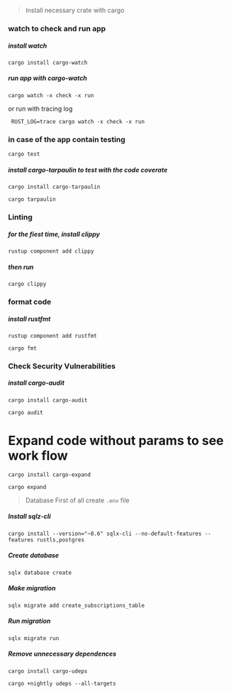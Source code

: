 > Install necessary crate with cargo

### watch to check and run app
##### install watch
```
cargo install cargo-watch
```
##### run app with cargo-watch
```
cargo watch -x check -x run
```

or run with tracing log
```
 RUST_LOG=trace cargo watch -x check -x run
```

### in case of the app contain testing
```
cargo test
```

##### install cargo-tarpaulin to test with the code coverate
```
cargo install cargo-tarpaulin
```

```
cargo tarpaulin
```

### Linting
##### for the fiest time, install clippy
```
rustup component add clippy
```

##### then run
```
cargo clippy
```

### format code
##### install rustfmt
```
rustup component add rustfmt
```

```
cargo fmt
```

### Check Security Vulnerabilities
##### install cargo-audit
```
cargo install cargo-audit
```

```
cargo audit
```

# Expand code without params to see work flow
```
cargo install cargo-expand
```

```
cargo expand
```

> Database
First of all create `.env` file
##### Install sqlz-cli
```
cargo install --version="~0.6" sqlx-cli --no-default-features --features rustls,postgres
```

##### Create database
```
sqlx database create
```

##### Make migration
```
sqlx migrate add create_subscriptions_table
```

##### Run migration
```
sqlx migrate run
```

##### Remove unnecessary dependences
```
cargo install cargo-udeps

cargo +nightly udeps --all-targets
```

